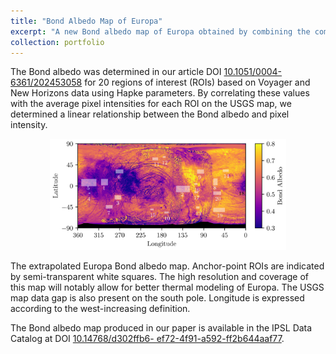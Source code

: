 ```yaml
---
title: "Bond Albedo Map of Europa"
excerpt: "A new Bond albedo map of Europa obtained by combining the complete set of angular observations with a high-resolution mosaic of images."
collection: portfolio
---
```


The Bond albedo was determined in our article DOI [10.1051/0004-6361/202453058](https://doi.org/10.1051/0004-6361/202453058) for 20 regions of interest (ROIs) based on Voyager and New Horizons data using Hapke parameters. By correlating these values with the average pixel intensities for each ROI on the USGS map, we determined a linear relationship between the Bond albedo and pixel intensity.


<p align="center">
<img src="/images/bond_europa" alt="drawing" width="75%" class="center"/>
<figcaption> The extrapolated Europa Bond albedo map. Anchor-point ROIs are indicated by semi-transparent white squares. The high resolution and coverage of this map will notably allow for better thermal modeling
of Europa. The USGS map data gap is also present on the south pole. Longitude is expressed according to the west-increasing definition. </figcaption>
</p>

The Bond albedo map produced in our paper is available in the IPSL Data Catalog at DOI [10.14768/d302ffb6-
ef72-4f91-a592-ff2b644aaf77](https://data.ipsl.fr/catalog/srv/eng/catalog.search#/metadata/d302ffb6-ef72-4f91-a592-ff2b644aaf77).

